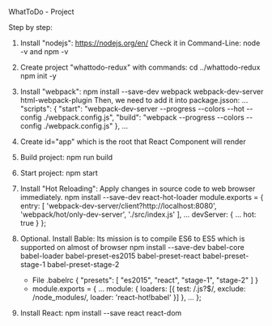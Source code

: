 WhatToDo - Project

Step by step:
1. Install "nodejs": https://nodejs.org/en/
    Check it in Command-Line: node -v and npm -v
2. Create project "whattodo-redux" with commands: 
    cd ../whattodo-redux 
    npm init -y
3. Install "webpack":
    npm install --save-dev webpack webpack-dev-server html-webpack-plugin
    Then, we need to add it into package.jsson:
        ...
        "scripts": {
            "start": "webpack-dev-server --progress --colors --hot --config ./webpack.config.js",
            "build": "webpack --progress --colors --config ./webpack.config.js"
        },
        ...
4. Create id="app" which is the root that React Component will render
5. Build project:
    npm run build
6. Start project:
    npm start
7. Install "Hot Reloading": Apply changes in source code to web browser immediately.
    npm install --save-dev react-hot-loader
    module.exports = {
        entry: [
            'webpack-dev-server/client?http://localhost:8080',
            'webpack/hot/only-dev-server',
            './src/index.js'
        ],
        ...
        devServer: {
            ...
            hot: true
        }
    };
8. Optional. Install Bable: Its mission is to compile ES6 to ES5 which is supported on almost of browser
    npm install --save-dev babel-core babel-loader babel-preset-es2015 babel-preset-react babel-preset-stage-1 babel-preset-stage-2

    - File .babelrc
        {
            "presets": [
                "es2015",
                "react",
                "stage-1",
                "stage-2"
            ]
        }
    - module.exports = {
        ...
        module: {
            loaders: [{
            test: /\.js?$/,
            exclude: /node_modules/,
            loader: 'react-hot!babel'
            }]
        },
        ...
    };
9. Install React:
    npm install --save react react-dom